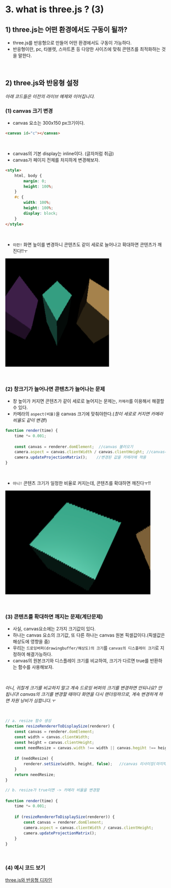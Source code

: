 # 3. what is three.js ? (3)

## 1) three.js는 어떤 환경에서도 구동이 될까?

- three.js를 반응형으로 만들어 어떤 환경에서도 구동이 가능하다.
- 반응형이란, pc, 타블렛, 스마트폰 등 다양한 사이즈에 맞춰 콘텐츠를 최적화하는 것을 말한다.

<br/>

## 2) three.js와 반응형 설정

*아래 코드들은 이전의 라이브 예제와 이어집니다.*

### (1) canvas 크기 변경

- canvas 요소는 300x150 px크기이다.

```html
<canvas id="c"></canvas>
```

<br/>


- canvas의 기본 display는 inline이다. (글자처럼 취급)
- canvas가 페이지 전체를 차지하게 변경해보자.

```html
<style>
	html, body {
		margin: 0;
		height: 100%;
	}
	#c {
		width: 100%;
		height: 100%;
		display: block;
	}
</style>
```

<br/>


- `이런!` 화면 높이를 변경하니 콘텐츠도 같이 세로로 늘어나고 확대하면 콘텐츠가 깨진다!!ㅜ

![Untitled%206047b02b302e4865a23801d89117413f/_2020-11-15.png](Untitled%206047b02b302e4865a23801d89117413f/2020-11-15.png)

<br/>


### (2) 창크기가 늘어나면 콘텐츠가 늘어나는 문제

- 창 높이가 커지면 콘텐츠가 같이 세로로 늘어지는 문제는, `카메라`를 이용해서 해결할 수 있다.
- 카메라의 `aspect(비율)`을 canvas 크기에 맞춰야한다.(*창이 세로로 커지면 카메라 비율도 같이 변경!*)

```jsx
function render(time) {
	time *= 0.001;
	
	const canvas = renderer.domElement;  //canvas 불러오기
	camera.aspect = canvas.clientWidth / canvas.clientHeight; //canvas비율을 카메라에 적용
	camera.updateProjectionMatrix();    //변경된 값을 카메라에 적용
}
```

<br/>


- `아니!` 콘텐츠 크기가 일정한 비율로 커지는데, 콘텐츠를 확대하면 깨진다ㅜ!!

![Untitled%206047b02b302e4865a23801d89117413f/_2020-11-15__3.11.35.png](Untitled%206047b02b302e4865a23801d89117413f/_2020-11-15__3.11.35.png)

<br/>


### (3) 콘텐츠를 확대하면 깨지는 문제(계단문제)

- 사실, canvas요소에는 2가지 크기값이 있다.
- 하나는  canvas 요소의 크기값, 또 다른 하나는 canvas 원본 픽셀값이다.(픽셀값은 해상도에 영향을 줌)
- 우리는 `드로잉버퍼(drawingbuffer/해상도)의 크기`를 `canvas의 디스플레이 크기`로 지정하여 해결가능하다.
- canvas의 원본크기와 디스플레이 크기를 비교하여, 크기가 다르면 true를 반환하는 함수를 사용해보자.

<br/>


*아니, 귀찮게 크기를 비교하지 말고 계속 드로잉 버퍼의 크기를 변경하면 안되나요?*
*안됩니다! canvas의 크기를 변경할 때마다 화면을 다시 랜더링하므로, 계속 변경하게 하면 자원 낭비가 심합니다.ㅜ*

<br/>


```jsx
// a. resize 함수 생성
function resizeRendererToDisplaySize(renderer) {
	const canvas = renderer.domElement;
	const width = canvas.clientWidth;
	const height = canvas.clientHeight;
	const needResize = canvas.width !== width || canvas.hegiht !== height;

	if (neddResize) {
		renderer.setSize(width, height, false);   //canvas 리사이징(마지막인자는 꼭 false!)
	}
	return needResize;
}
```

```jsx
// b. resize가 true이면 -> 카메라 비율을 변경함 

function render(time) {
	time *= 0.001;
	
	if (resizeRendererToDisplaySize(renderer)) {
		const canvas = renderer.domElement;
		camera.aspect = canvas.clientWidth / canvas.clientHeight;
		camera.updateProjectionMatrix();
	}
}
```

<br/>


### (4) 예시 코드 보기

<a href="https://codepen.io/kumjungmin/pen/rNLPoRo">three.js와 반응형 디자인</a>
